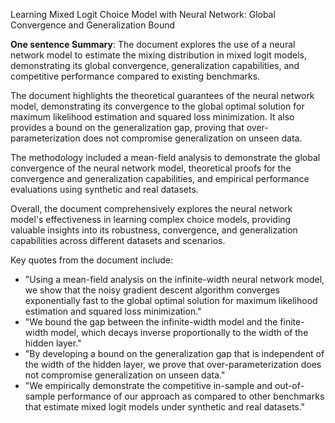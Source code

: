 Learning Mixed Logit Choice Model with Neural Network: Global Convergence and Generalization Bound

**One sentence Summary**: The document explores the use of a neural network model to estimate the mixing distribution in mixed logit models, demonstrating its global convergence, generalization capabilities, and competitive performance compared to existing benchmarks.

The document highlights the theoretical guarantees of the neural network model, demonstrating its convergence to the global optimal solution for maximum likelihood estimation and squared loss minimization. It also provides a bound on the generalization gap, proving that over-parameterization does not compromise generalization on unseen data.

The methodology included a mean-field analysis to demonstrate the global convergence of the neural network model, theoretical proofs for the convergence and generalization capabilities, and empirical performance evaluations using synthetic and real datasets. 

Overall, the document comprehensively explores the neural network model's effectiveness in learning complex choice models, providing valuable insights into its robustness, convergence, and generalization capabilities across different datasets and scenarios.

Key quotes from the document include:
- "Using a mean-field analysis on the infinite-width neural network model, we show that the noisy gradient descent algorithm converges exponentially fast to the global optimal solution for maximum likelihood estimation and squared loss minimization."
- "We bound the gap between the infinite-width model and the finite-width model, which decays inverse proportionally to the width of the hidden layer."
- "By developing a bound on the generalization gap that is independent of the width of the hidden layer, we prove that over-parameterization does not compromise generalization on unseen data."
- "We empirically demonstrate the competitive in-sample and out-of-sample performance of our approach as compared to other benchmarks that estimate mixed logit models under synthetic and real datasets."
